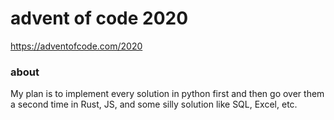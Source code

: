 advent of code 2020
===================

https://adventofcode.com/2020

### about

My plan is to implement every solution in python first and then go over them
a second time in Rust, JS, and some silly solution like SQL, Excel, etc.
